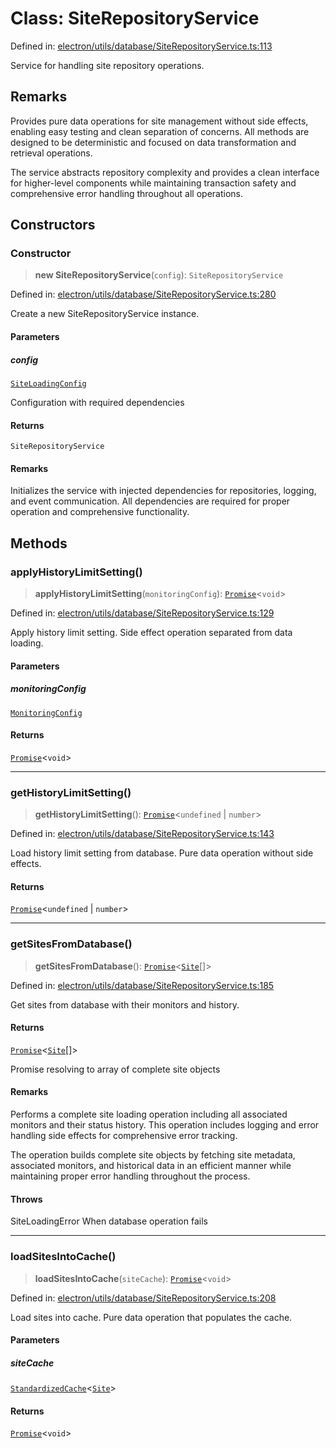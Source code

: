 # Class: SiteRepositoryService

Defined in: [electron/utils/database/SiteRepositoryService.ts:113](https://github.com/Nick2bad4u/Uptime-Watcher/blob/main/electron/utils/database/SiteRepositoryService.ts#L113)

Service for handling site repository operations.

## Remarks

Provides pure data operations for site management without side effects,
enabling easy testing and clean separation of concerns. All methods are
designed to be deterministic and focused on data transformation and retrieval
operations.

The service abstracts repository complexity and provides a clean interface
for higher-level components while maintaining transaction safety and
comprehensive error handling throughout all operations.

## Constructors

### Constructor

> **new SiteRepositoryService**(`config`): `SiteRepositoryService`

Defined in: [electron/utils/database/SiteRepositoryService.ts:280](https://github.com/Nick2bad4u/Uptime-Watcher/blob/main/electron/utils/database/SiteRepositoryService.ts#L280)

Create a new SiteRepositoryService instance.

#### Parameters

##### config

[`SiteLoadingConfig`](../../interfaces/interfaces/SiteLoadingConfig.md)

Configuration with required dependencies

#### Returns

`SiteRepositoryService`

#### Remarks

Initializes the service with injected dependencies for repositories,
logging, and event communication. All dependencies are required for
proper operation and comprehensive functionality.

## Methods

### applyHistoryLimitSetting()

> **applyHistoryLimitSetting**(`monitoringConfig`): [`Promise`](https://developer.mozilla.org/docs/Web/JavaScript/Reference/Global_Objects/Promise)\<`void`\>

Defined in: [electron/utils/database/SiteRepositoryService.ts:129](https://github.com/Nick2bad4u/Uptime-Watcher/blob/main/electron/utils/database/SiteRepositoryService.ts#L129)

Apply history limit setting. Side effect operation separated from data
loading.

#### Parameters

##### monitoringConfig

[`MonitoringConfig`](../../interfaces/interfaces/MonitoringConfig.md)

#### Returns

[`Promise`](https://developer.mozilla.org/docs/Web/JavaScript/Reference/Global_Objects/Promise)\<`void`\>

***

### getHistoryLimitSetting()

> **getHistoryLimitSetting**(): [`Promise`](https://developer.mozilla.org/docs/Web/JavaScript/Reference/Global_Objects/Promise)\<`undefined` \| `number`\>

Defined in: [electron/utils/database/SiteRepositoryService.ts:143](https://github.com/Nick2bad4u/Uptime-Watcher/blob/main/electron/utils/database/SiteRepositoryService.ts#L143)

Load history limit setting from database. Pure data operation without
side effects.

#### Returns

[`Promise`](https://developer.mozilla.org/docs/Web/JavaScript/Reference/Global_Objects/Promise)\<`undefined` \| `number`\>

***

### getSitesFromDatabase()

> **getSitesFromDatabase**(): [`Promise`](https://developer.mozilla.org/docs/Web/JavaScript/Reference/Global_Objects/Promise)\<[`Site`](../../../../../shared/types/interfaces/Site.md)[]\>

Defined in: [electron/utils/database/SiteRepositoryService.ts:185](https://github.com/Nick2bad4u/Uptime-Watcher/blob/main/electron/utils/database/SiteRepositoryService.ts#L185)

Get sites from database with their monitors and history.

#### Returns

[`Promise`](https://developer.mozilla.org/docs/Web/JavaScript/Reference/Global_Objects/Promise)\<[`Site`](../../../../../shared/types/interfaces/Site.md)[]\>

Promise resolving to array of complete site objects

#### Remarks

Performs a complete site loading operation including all associated
monitors and their status history. This operation includes logging and
error handling side effects for comprehensive error tracking.

The operation builds complete site objects by fetching site metadata,
associated monitors, and historical data in an efficient manner while
maintaining proper error handling throughout the process.

#### Throws

SiteLoadingError When database operation fails

***

### loadSitesIntoCache()

> **loadSitesIntoCache**(`siteCache`): [`Promise`](https://developer.mozilla.org/docs/Web/JavaScript/Reference/Global_Objects/Promise)\<`void`\>

Defined in: [electron/utils/database/SiteRepositoryService.ts:208](https://github.com/Nick2bad4u/Uptime-Watcher/blob/main/electron/utils/database/SiteRepositoryService.ts#L208)

Load sites into cache. Pure data operation that populates the cache.

#### Parameters

##### siteCache

[`StandardizedCache`](../../../cache/StandardizedCache/classes/StandardizedCache.md)\<[`Site`](../../../../../shared/types/interfaces/Site.md)\>

#### Returns

[`Promise`](https://developer.mozilla.org/docs/Web/JavaScript/Reference/Global_Objects/Promise)\<`void`\>
